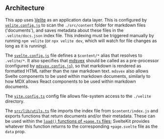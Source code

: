 ## Architecture

This app uses [Velite](https://velite.js.org/) as an application data layer.
This is configured by [`velite.config.js`](./velite.config.js) to scan the `./src/content` folder for markdown files ('documents'), and saves metadata about these files in the `.velite/docs.json` index file.
This indexing must be triggered manually by running `npm velite` (or `npx velite dev`, which will watch for file changes as long as it is running).

The [`svelte.config.js`](svelte.config.js) file defines a `$content/*` alias that resolves to `.velite/*`.
It also specifies that [mdsvex](https://mdsvex.pngwn.io/docs) should be called as a pre-processor (configured by [`mdsvex.config.js`](./mdsvex.config.js)), so that markdown is rendered as formatted HTML rather than the raw markdown text. `mdsvex` also allows Svelte components to be used within markdown documents, similarly to how MDX allows React components to be used within markdown documents.

The [`vite.config.ts`](./vite.config.ts) config file allows file-system access to the `./velite` directory.

The [`src/lib/utils.ts`](./src/lib/utils.ts) file imports the index file from `$content/index.js` and exports functions that return documents and/or their metadata.
These can be used within the [`load()` functions of `+page.ts` files](https://svelte.dev/docs/kit/load#Page-data); SvelteKit provides whatever this function returns to the corresponding `+page.svelte` file as the `data` prop.